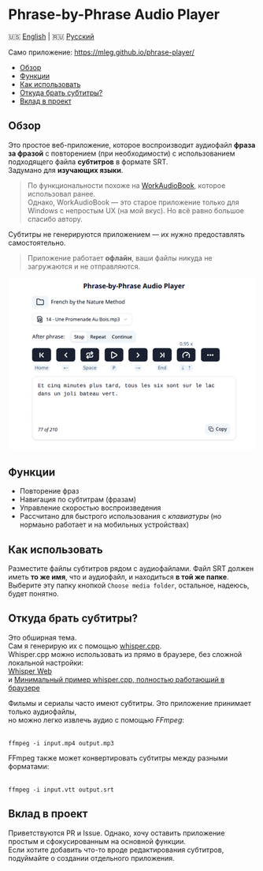 # Phrase-by-Phrase Audio Player

🇺🇸 [English](./README.md) | 🇷🇺 [Русский](./README.ru.md)

Само приложение: <https://mleg.github.io/phrase-player/>

<!-- toc -->

- [Обзор](#обзор)
- [Функции](#функции)
- [Как использовать](#как-использовать)
- [Откуда брать субтитры?](#откуда-брать-субтитры)
- [Вклад в проект](#вклад-в-проект)

<!-- tocstop -->

## Обзор

Это простое веб-приложение, которое воспроизводит аудиофайл **фраза за фразой** с повторением (при необходимости) с использованием подходящего файла **субтитров** в формате SRT.  
Задумано для **изучающих языки**.

> По функциональности похоже на [WorkAudioBook](http://workaudiobook.com/), которое использовал ранее.  
> Однако, WorkAudioBook — это старое приложение только для Windows с непростым UX (на мой вкус). Но всё равно большое спасибо автору.

Субтитры не генерируются приложением — их нужно предоставлять самостоятельно.

> Приложение работает **офлайн**, ваши файлы никуда не загружаются и не отправляются.

![скриншот приложения](docs/screenshot.png)

## Функции

- Повторение фраз
- Навигация по субтитрам (фразам)
- Управление скоростью воспроизведения
- Рассчитано для быстрого использования с _клавиатуры_ (но нормаьно работает и на мобильных устройствах)

## Как использовать

Разместите файлы субтитров рядом с аудиофайлами. Файл SRT должен иметь **то же имя**, что и аудиофайл, и находиться **в той же папке**.  
Выберите эту папку кнопкой `Choose media folder`, остальное, надеюсь, будет понятно.

## Откуда брать субтитры?

Это обширная тема.  
Сам я генерирую их с помощью [whisper.cpp](https://github.com/ggml-org/whisper.cpp).  
Whisper.cpp можно использовать из прямо в браузере, без сложной локальной настройки:  
[Whisper Web](https://huggingface.co/spaces/Xenova/whisper-web)  
и [Минимальный пример whisper.cpp, полностью работающий в браузере](https://ggml.ai/whisper.cpp/)

Фильмы и сериалы часто имеют субтитры. Это приложение принимает только аудиофайлы,  
но можно легко извлечь аудио с помощью _FFmpeg_:

```

ffmpeg -i input.mp4 output.mp3

```

FFmpeg также может конвертировать субтитры между разными форматами:

```

ffmpeg -i input.vtt output.srt

```

## Вклад в проект

Приветствуются PR и Issue. Однако, хочу оставить приложение простым и сфокусированным на основной функции.  
Если хотите добавить что-то вроде редактирования субтитров, подуймайте о создании отдельного приложения.
